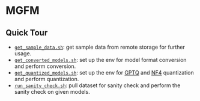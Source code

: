 # MGFM

## Quick Tour

* [`get_sample_data.sh`](get_sample_data.sh): get sample data from remote storage for further usage.
* [`get_converted_models.sh`](get_converted_models.sh): set up the env for model format conversion and perform conversion.
* [`get_quantized_models.sh`](get_quantized_models.sh): set up the env for [GPTQ](https://arxiv.org/abs/2210.17323) and [NF4](https://huggingface.co/blog/4bit-transformers-bitsandbytes) quantization and perform quantization.
* [`run_sanity_check.sh`](run_sanity_check.sh): pull dataset for sanity check and perform the sanity check on given models.
